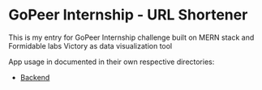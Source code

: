 # GoPeer Internship - URL Shortener

This is my entry for GoPeer Internship challenge built on MERN stack and Formidable labs Victory as data visualization tool

App usage in documented in their own respective directories:
* [Backend](./back/Backend.md)